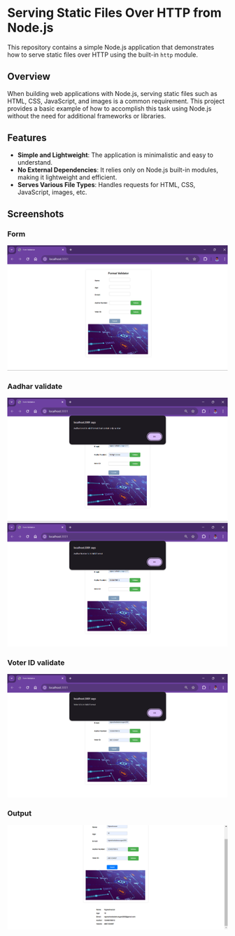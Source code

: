 # Serving Static Files Over HTTP from Node.js

This repository contains a simple Node.js application that demonstrates how to serve static files over HTTP using the built-in `http` module.

## Overview

When building web applications with Node.js, serving static files such as HTML, CSS, JavaScript, and images is a common requirement. This project provides a basic example of how to accomplish this task using Node.js without the need for additional frameworks or libraries.

## Features

- **Simple and Lightweight**: The application is minimalistic and easy to understand.
- **No External Dependencies**: It relies only on Node.js built-in modules, making it lightweight and efficient.
- **Serves Various File Types**: Handles requests for HTML, CSS, JavaScript, images, etc.

## Screenshots

### Form

<img src="./images/Form.png" alt="indexpage"/>

### Aadhar validate

<img src="./images/Aadhar Format checker.png" alt="aadharinvalid"/>
<br>
<img src="./images/aadhar.png" alt="aadharinvalid"/>

### Voter ID validate

<img src="./images/Voter id format checker.png" alt="votervalid"/>

### Output

<img src="./images/Output.png" alt="output"/>
